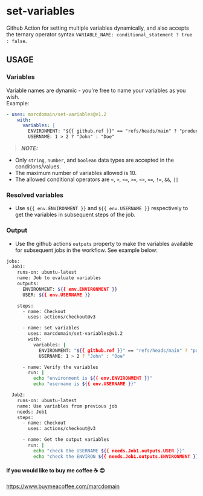 # set-variables

Github Action for setting multiple variables dynamically, and also accepts the ternary operator syntax `VARIABLE_NAME: conditional_statement ? true : false`.

## USAGE

### Variables

Variable names are dynamic - you're free to name your variables as you wish. \
Example:

```yaml
- uses: marcdomain/set-variables@v1.2
    with:
      variables: |
        ENVIRONMENT: "${{ github.ref }}" == "refs/heads/main" ? "production" : "staging"
        USERNAME: 1 > 2 ? "John" : "Doe"
```

> **_NOTE:_**

- Only `string`, `number`, and `boolean` data types are accepted in the conditions/values.
- The maximum number of variables allowed is 10.
- The allowed conditional operators are `<`, `>`, `<=`, `>=`, `<>`, `==`, `!=`, `&&`, `||`

### Resolved variables

- Use `${{ env.ENVIRONMENT }}` and `${{ env.USERNAME }}` respectively to get the variables in subsequent steps of the job.

### Output

- Use the github actions `outputs` property to make the variables available for subsequent jobs in the workflow. See example below:

```sh
jobs:
  Job1:
    runs-on: ubuntu-latest
    name: Job to evaluate variables
    outputs:
      ENVIRONMENT: ${{ env.ENVIRONMENT }}
      USER: ${{ env.USERNAME }}

    steps:
      - name: Checkout
        uses: actions/checkout@v3

      - name: set variables
        uses: marcdomain/set-variables@v1.2
        with:
          variables: |
            ENVIRONMENT: "${{ github.ref }}" == "refs/heads/main" ? "production" : "staging"
            USERNAME: 1 > 2 ? "John" : "Doe"

      - name: Verify the variables
        run: |
          echo "environment is ${{ env.ENVIRONMENT }}"
          echo "username is ${{ env.USERNAME }}"

  Job2:
    runs-on: ubuntu-latest
    name: Use variables from previous job
    needs: Job1
    steps:
      - name: Checkout
        uses: actions/checkout@v3

      - name: Get the output variables
        run: |
          echo "check the USERNAME ${{ needs.Job1.outputs.USER }}"
          echo "check the ENVIRON ${{ needs.Job1.outputs.ENVIRONMENT }}"
```

#### If you would like to buy me coffee ☕️ 😍

https://www.buymeacoffee.com/marcdomain
